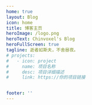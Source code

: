 ```yaml
---
home: true
layout: Blog
icon: home
title: 博客主页
heroImage: /logo.png
heroText: Chinvoxel's Blog
heroFullScreen: true
tagline: 逝者如斯夫，不舍昼夜。
# projects:
#   - icon: project
#     name: 项目名称
#     desc: 项目详细描述
#     link: https://你的项目链接


footer: ''
---
```




